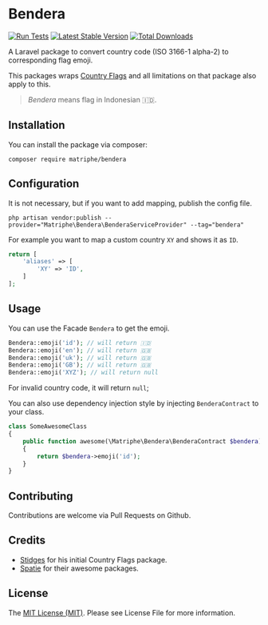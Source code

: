 # Bendera

[![Run Tests](https://github.com/matriphe/bendera/actions/workflows/run-tests.yml/badge.svg)](https://github.com/matriphe/bendera/actions/workflows/run-tests.yml)
[![Latest Stable Version](https://poser.pugx.org/matriphe/bendera/v)](//packagist.org/packages/matriphe/bendera)
[![Total Downloads](https://poser.pugx.org/matriphe/bendera/downloads)](//packagist.org/packages/matriphe/bendera)

A Laravel package to convert country code (ISO 3166-1 alpha-2) to corresponding flag emoji.

This packages wraps [Country Flags](https://github.com/stidges/country-flags) and all limitations on that package also apply to this.

> *Bendera* means flag in Indonesian 🇮🇩.

## Installation

You can install the package via composer:

```shell
composer require matriphe/bendera
```

## Configuration

It is not necessary, but if you want to add mapping, publish the config file.

```shell
php artisan vendor:publish --provider="Matriphe\Bendera\BenderaServiceProvider" --tag="bendera"
```

For example you want to map a custom country `XY` and shows it as `ID`.

```php
return [
    'aliases' => [
        'XY' => 'ID',
    ]
];
```

## Usage

You can use the Facade `Bendera` to get the emoji.

```php
Bendera::emoji('id'); // will return 🇮🇩
Bendera::emoji('en'); // will return 🇬🇧
Bendera::emoji('uk'); // will return 🇬🇧
Bendera::emoji('GB'); // will return 🇬🇧
Bendera::emoji('XYZ'); // will return null
```

For invalid country code, it will return `null`;

You can also use dependency injection style by injecting `BenderaContract` to your class.

```php
class SomeAwesomeClass 
{
    public function awesome(\Matriphe\Bendera\BenderaContract $bendera)
    {
        return $bendera->emoji('id');
    }
}
```

## Contributing

Contributions are welcome via Pull Requests on Github.

## Credits

- [Stidges](https://github.com/stidges) for his initial Country Flags package.
- [Spatie](https://github.com/spatie) for their awesome packages.

## License

The [MIT License (MIT)](LICENSE.txt). Please see License File for more information.